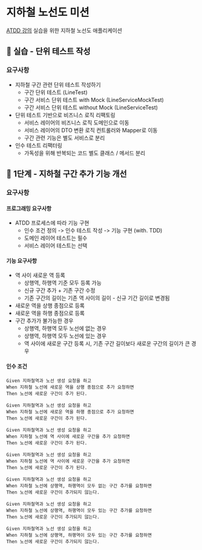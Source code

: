 # 지하철 노선도 미션
[ATDD 강의](https://edu.nextstep.camp/c/R89PYi5H) 실습을 위한 지하철 노선도 애플리케이션

## 🚀 실습 - 단위 테스트 작성

### 요구사항

- 지하철 구간 관련 단위 테스트 작성하기
  - 구간 단위 테스트 (LineTest)
  - 구간 서비스 단위 테스트 with Mock (LineServiceMockTest)
  - 구간 서비스 단위 테스트 without Mock (LineServiceTest)
- 단위 테스트 기반으로 비즈니스 로직 리팩토링
  - 서비스 레이어의 비즈니스 로직 도메인으로 이동
  - 서비스 레이어의 DTO 변환 로직 컨트롤러와 Mapper로 이동
  - 구간 관련 기능은 별도 서비스로 분리
- 인수 테스트 리팩터링
  - 가독성을 위해 반복되는 코드 별도 클래스 / 메서드 분리

## 🚀 1단계 - 지하철 구간 추가 기능 개선

### 요구사항

#### 프로그래밍 요구사항

- ATDD 프로세스에 따라 기능 구현
  - 인수 조건 정의 -> 인수 테스트 작성 -> 기능 구현 (with. TDD)
  - 도메인 레이어 테스트는 필수
  - 서비스 레이어 테스트는 선택

#### 기능 요구사항

- 역 사이 새로운 역 등록
  - 상행역, 하행역 기준 모두 등록 가능
  - 신규 구간 추가 + 기존 구간 수정
  - 기존 구간의 길이는 기존 역 사이의 길이 - 신규 기간 길이로 변경됨
- 새로운 역을 상행 종점으로 등록
- 새로운 역을 하행 종점으로 등록
- 구간 추가가 불가능한 경우
  - 상행역, 하행역 모두 노선에 없는 경우
  - 상행역, 하행역 모두 노선에 있는 경우
  - 역 사이에 새로운 구간 등록 시, 기존 구간 길이보다 새로운 구간의 길이가 큰 경우

#### 인수 조건

```
Given 지하철역과 노선 생성 요청을 하고
When 지하철 노선에 새로운 역을 상행 종점으로 추가 요청하면
Then 노선에 새로운 구간이 추가 된다.

Given 지하철역과 노선 생성 요청을 하고
When 지하철 노선에 새로운 역을 하행 종점으로 추가 요청하면
Then 노선에 새로운 구간이 추가 된다.

Given 지하철역과 노선 생성 요청을 하고
When 지하철 노선에 역 사이에 새로운 구간을 추가 요청하면
Then 노선에 새로운 구간이 추가 된다.

Given 지하철역과 노선 생성 요청을 하고
When 지하철 노선에 역 사이에 새로운 구간을 추가 요청하면
Then 노선에 새로운 구간이 추가 된다.

Given 지하철역과 노선 생성 요청을 하고
When 지하철 노선에 상행역, 하행역이 모두 없는 구간 추가를 요청하면
Then 노선에 새로운 구간이 추가되지 않는다.

Given 지하철역과 노선 생성 요청을 하고
When 지하철 노선에 상행역, 하행역이 모두 있는 구간 추가를 요청하면
Then 노선에 새로운 구간이 추가되지 않는다.

Given 지하철역과 노선 생성 요청을 하고
When 지하철 노선에 상행역, 하행역이 모두 있는 구간 추가를 요청하면
Then 노선에 새로운 구간이 추가되지 않는다.
```